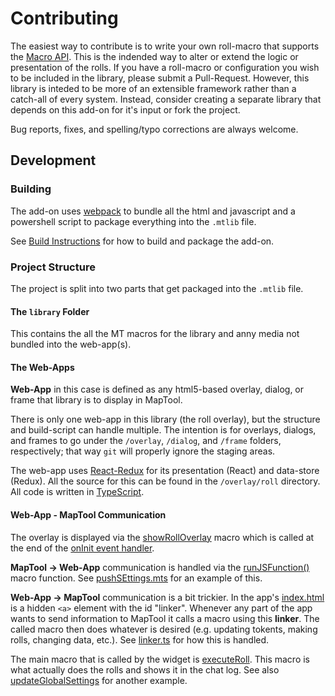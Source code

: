 # Contributing

The easiest way to contribute is to write your own roll-macro that supports the [Macro API](README.md#macro-api). This is the indended way to alter or extend the logic or presentation of the rolls. If you have a roll-macro or configuration you wish to be included in the library, please submit a Pull-Request. However, this library is inteded to be more of an extensible framework rather than a catch-all of every system. Instead, consider creating a separate library that depends on this add-on for it's input or fork the project.

Bug reports, fixes, and spelling/typo corrections are always welcome.

## Development

### Building

The add-on uses [webpack](https://webpack.js.org/) to bundle all the html and javascript and a powershell script to package everything into the `.mtlib` file.

See [Build Instructions](build-instructions.md) for how to build and package the add-on.

### Project Structure

The project is split into two parts that get packaged into the `.mtlib` file.

#### The `library` Folder

This contains the all the MT macros for the library and anny media not bundled into the web-app(s).

#### The Web-Apps

**Web-App** in this case is defined as any html5-based overlay, dialog, or frame that library is to display in MapTool.

There is only one web-app in this library (the roll overlay), but the structure and build-script can handle multiple. The intention is for overlays, dialogs, and frames to go under the `/overlay`, `/dialog`, and `/frame` folders, respectively; that way `git` will properly ignore the staging areas.

The web-app uses [React-Redux](https://react-redux.js.org/) for its presentation (React) and data-store (Redux). All the source for this can be found in the `/overlay/roll` directory. All code is written in [TypeScript](https://www.typescriptlang.org/).

#### Web-App - MapTool Communication

The overlay is displayed via the [showRollOverlay](library\mtscript\public\showRollOverlay.mts) macro which is called at the end of the [onInit event handler](library\mtscript\public\onInit.mts).

**MapTool -> Web-App** communication is handled via the [runJSFunction()](https://wiki.rptools.info/index.php/runJsFunction) macro function. See [pushSEttings.mts](library\mtscript\public\pushSettings.mts) for an example of this.

**Web-App -> MapTool** communication is a bit trickier. In the app's [index.html](overlay\roll\src\index.html) is a hidden `<a>` element with the id "linker". Whenever any part of the app wants to send information to MapTool it calls a macro using this **linker**. The called macro then does whatever is desired (e.g. updating tokents, making rolls, changing data, etc.). See [linker.ts](overlay\roll\src\app\linker.ts) for how this is handled.

The main macro that is called by the widget is [executeRoll](library\mtscript\public\executeRoll.mts). This macro is what actually does the rolls and shows it in the chat log. See also [updateGlobalSettings](library\mtscript\updateGlobalSettings.mts) for another example.

